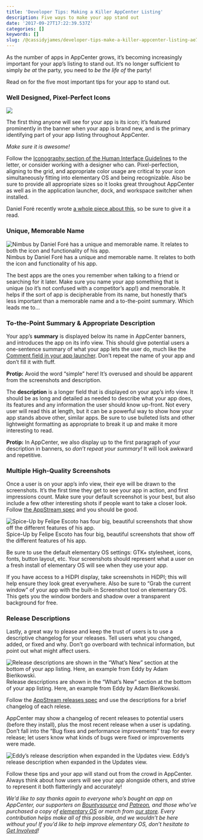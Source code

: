 ```yaml
---
title: 'Developer Tips: Making a Killer AppCenter Listing'
description: Five ways to make your app stand out
date: '2017-09-27T17:22:39.537Z'
categories: []
keywords: []
slug: /@cassidyjames/developer-tips-make-a-killer-appcenter-listing-ae74da4ecaec
---
```


As the number of apps in AppCenter grows, it’s becoming increasingly important for your app’s listing to stand out. It’s no longer sufficient to simply _be at_ the party, you need to _be the life of_ the party!

Read on for the five most important tips for your app to stand out.

### Well Designed, Pixel-Perfect Icons

![](https://cdn-images-1.medium.com/max/800/1*UfrfhbhfeeA-lPvhy0s7QQ.png)

The first thing anyone will see for your app is its icon; it’s featured prominently in the banner when your app is brand new, and is the primary identifying part of your app listing throughout AppCenter.

_Make sure it is awesome!_

Follow the [Iconography section of the Human Interface Guidelines](https://elementary.io/docs/human-interface-guidelines#iconography) to the letter, or consider working with a designer who can. Pixel-perfection, aligning to the grid, and appropriate color usage are critical to your icon simultaneously fitting into elementary OS and being recognizable. Also be sure to provide all appropriate sizes so it looks great throughout AppCenter as well as in the application launcher, dock, and workspace switcher when installed.

Daniel Foré recently wrote [a whole piece about this](https://medium.com/elementaryos/developer-tips-shipping-application-icons-ad024666f207), so be sure to give it a read.

### Unique, Memorable Name

![Nimbus by Daniel Foré has a unique and memorable name. It relates to both the icon and functionality of his app.](https://cdn-images-1.medium.com/max/1200/1*3UW91C2fS8vCT-Y_tV_4wg.png)
Nimbus by Daniel Foré has a unique and memorable name. It relates to both the icon and functionality of his app.

The best apps are the ones you remember when talking to a friend or searching for it later. Make sure you name your app something that is unique (so it’s not confused with a competitor’s app!) and memorable. It helps if the sort of app is decipherable from its name, but honestly that’s less important than a memorable name and a to-the-point summary. Which leads me to…

### To-the-Point Summary & Appropriate Description

Your app’s **summary** is displayed below its name in AppCenter banners, and introduces the app on its info view. This should give potential users a one-sentence summary of what your app lets the user do, much like the [Comment field in your app launcher](https://elementary.io/docs/human-interface-guidelines#app-launchers). Don’t repeat the name of your app and don’t fill it with fluff.

**Protip:** Avoid the word “simple” here! It’s overused and should be apparent from the screenshots and description.

The **description** is a longer field that is displayed on your app’s info view. It should be as long and detailed as needed to describe what your app does, its features and any information the user should know up-front. Not every user will read this at length, but it can be a powerful way to show how your app stands above other, similar apps. Be sure to use bulleted lists and other lightweight formatting as appropriate to break it up and make it more interesting to read.

**Protip:** In AppCenter, we also display up to the first paragraph of your description in banners, so _don’t repeat your summary!_ It will look awkward and repetitive.

### Multiple High-Quality Screenshots

Once a user is on your app’s info view, their eye will be drawn to the screenshots. It’s the first time they get to see your app in action, and first impressions count. Make sure your default screenshot is your best, but also include a few other interesting shots if people want to take a closer look. Follow [the AppStream spec](https://www.freedesktop.org/software/appstream/docs/sect-Metadata-Application.html#tag-dapp-screenshots) and you should be good.

![Spice-Up by Felipe Escoto has four big, beautiful screenshots that show off the different features of his app.](https://cdn-images-1.medium.com/max/1200/1*gM5npdtsl3B1-x53mfrANA.png)
Spice-Up by Felipe Escoto has four big, beautiful screenshots that show off the different features of his app.

Be sure to use the default elementary OS settings: GTK+ stylesheet, icons, fonts, button layout, etc. Your screenshots should represent what a user on a fresh install of elementary OS will see when they use your app.

If you have access to a HiDPI display, take screenshots in HiDPI; this will help ensure they look great everywhere. Also be sure to “Grab the current window” of your app with the built-in Screenshot tool on elementary OS. This gets you the window borders and shadow over a transparent background for free.

### Release Descriptions

Lastly, a great way to please and keep the trust of users is to use a descriptive changelog for your releases. Tell users what you changed, added, or fixed and why. Don’t go overboard with technical information, but point out what might affect users.

![Release descriptions are shown in the “What’s New” section at the bottom of your app listing. Here, an example from Eddy by Adam Bieńkowski.](https://cdn-images-1.medium.com/max/1200/1*eZYu9OI5APRUiCfITIdfBg.png)
Release descriptions are shown in the “What’s New” section at the bottom of your app listing. Here, an example from Eddy by Adam Bieńkowski.

Follow the [AppStream releases spec](https://www.freedesktop.org/software/appstream/docs/chap-Metadata.html#tag-releases) and use the descriptions for a brief changelog of each relese.

AppCenter may show a changelog of recent releases to potential users (before they install), plus the most recent release when a user is updating. Don’t fall into the “Bug fixes and performance improvements” trap for every release; let users know what kinds of bugs were fixed or improvements were made.

![Eddy’s release description when expanded in the Updates view.](https://cdn-images-1.medium.com/max/1200/1*oWmrlqo6E8qcGMFiKf2Hxw.png)
Eddy’s release description when expanded in the Updates view.

Follow these tips and your app will stand out from the crowd in AppCenter. Always think about how users will see your app alongside others, and strive to represent it both flatteringly and accurately!

_We’d like to say thanks again to everyone who’s bought an app on AppCenter, our supporters on_ [_Bountysource_](https://salt.bountysource.com/teams/elementary) _and_ [_Patreon_](https://www.patreon.com/elementary)_, and those who’ve purchased a copy of_ [_elementary OS_](https://elementary.io/) _or merch from_ [_our store_](https://elementary.io/store/)_. Every contribution helps make all of this possible, and we wouldn’t be here without you! If you’d like to help improve elementary OS, don’t hesitate to_ [_Get Involved_](https://elementary.io/get-involved)_!_